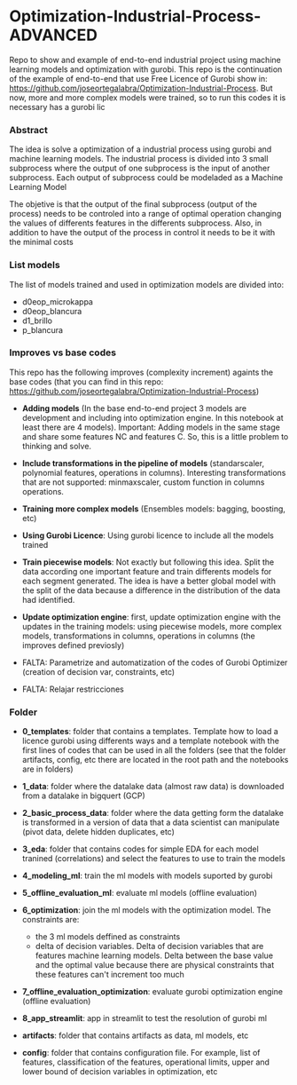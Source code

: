 # Optimization-Industrial-Process-ADVANCED

Repo to show and example of end-to-end industrial project using machine learning models and optimization with gurobi. This repo is the continuation of the example of end-to-end that use Free Licence of Gurobi show in: https://github.com/joseortegalabra/Optimization-Industrial-Process. But now, more and more complex models were trained, so to run this codes it is necessary has a gurobi lic


### Abstract
The idea is solve a optimization of a industrial process using gurobi and machine learning models. 
The industrial process is divided into 3 small subprocess where the output of one subprocess is the input of another subprocess.
Each output of subprocess could be modeladed as a Machine Learning Model

The objetive is that the output of the final subprocess (output of the process) needs to be controled into a range of optimal operation changing the values of differents features in the differents subprocess. Also, in addition to have the output of the process in control it needs to be it with the minimal costs

### List models
The list of models trained and used in optimization models are divided into:
- d0eop_microkappa
- d0eop_blancura
- d1_brillo
- p_blancura


### Improves vs base codes
This repo has the following improves (complexity increment) againts the base codes (that you can find in this repo: https://github.com/joseortegalabra/Optimization-Industrial-Process)

- **Adding models** (In the base end-to-end project 3 models are development and including into optimization engine. In this notebook at least there are 4 models). Important: Adding models in the same stage and share some features NC and features C. So, this is a little problem to thinking and solve.

- **Include transformations in the pipeline of models** (standarscaler, polynomial features, operations in columns). Interesting transformations that are not supported: minmaxscaler, custom function in columns operations.

- **Training more complex models** (Ensembles models: bagging, boosting, etc)

- **Using Gurobi Licence**: Using gurobi licence to include all the models trained

- **Train piecewise models**: Not exactly but following this idea. Split the data according one important feature and train differents models for each segment generated. The idea is have a better global model with the split of the data because a difference in the distribution of the data had identified.

- **Update optimization engine**: first, update optimization engine with the updates in the training models: using piecewise models, more complex models, transformations in columns, operations in columns (the improves defined previosly)


- FALTA: Parametrize and automatization of the codes of Gurobi Optimizer (creation of decision var, constraints, etc)

- FALTA: Relajar restricciones


### Folder
- **0_templates**: folder that contains a templates. Template how to load a licence gurobi using differents ways and a template notebook with the first lines of codes that can be used in all the folders (see that the folder artifacts, config, etc there are located in the root path and the notebooks are in folders) 

- **1_data**: folder where the datalake data (almost raw data) is downloaded from a datalake in bigquert (GCP)

- **2_basic_process_data**: folder where the data getting form the datalake is transformed in a version of data that a data scientist can manipulate (pivot data, delete hidden duplicates, etc)

- **3_eda**: folder that contains codes for simple EDA for each model tranined (correlations) and select the features to use to train the models

- **4_modeling_ml**: train the ml models with models suported by gurobi

- **5_offline_evaluation_ml**: evaluate ml models (offline evaluation)

- **6_optimization**: join the ml models with the optimization model. The constraints are:
    - the 3 ml models deffined as constraints
    - delta of decision variables. Delta of decision variables that are features machine learning models. Delta between the base value and the optimal value because there are physical constraints that these features can't increment too much

- **7_offline_evaluation_optimization**: evaluate gurobi optimization engine (offline evaluation)

- **8_app_streamlit**: app in streamlit to test the resolution of gurobi ml

- **artifacts**: folder that contains artifacts as data, ml models, etc

- **config**: folder that contains configuration file. For example, list of features, classification of the features, operational limits, upper and lower bound of decision variables in optimization, etc